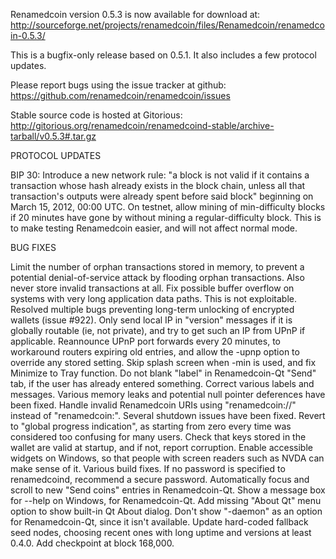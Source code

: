 Renamedcoin version 0.5.3 is now available for download at:
http://sourceforge.net/projects/renamedcoin/files/Renamedcoin/renamedcoin-0.5.3/

This is a bugfix-only release based on 0.5.1.
It also includes a few protocol updates.

Please report bugs using the issue tracker at github:
https://github.com/renamedcoin/renamedcoin/issues

Stable source code is hosted at Gitorious:
http://gitorious.org/renamedcoin/renamedcoind-stable/archive-tarball/v0.5.3#.tar.gz

PROTOCOL UPDATES

BIP 30: Introduce a new network rule: "a block is not valid if it contains a transaction whose hash already exists in the block chain, unless all that transaction's outputs were already spent before said block" beginning on March 15, 2012, 00:00 UTC.
On testnet, allow mining of min-difficulty blocks if 20 minutes have gone by without mining a regular-difficulty block. This is to make testing Renamedcoin easier, and will not affect normal mode.

BUG FIXES

Limit the number of orphan transactions stored in memory, to prevent a potential denial-of-service attack by flooding orphan transactions. Also never store invalid transactions at all.
Fix possible buffer overflow on systems with very long application data paths. This is not exploitable.
Resolved multiple bugs preventing long-term unlocking of encrypted wallets
(issue #922).
Only send local IP in "version" messages if it is globally routable (ie, not private), and try to get such an IP from UPnP if applicable.
Reannounce UPnP port forwards every 20 minutes, to workaround routers expiring old entries, and allow the -upnp option to override any stored setting.
Skip splash screen when -min is used, and fix Minimize to Tray function.
Do not blank "label" in Renamedcoin-Qt "Send" tab, if the user has already entered something.
Correct various labels and messages.
Various memory leaks and potential null pointer deferences have been fixed.
Handle invalid Renamedcoin URIs using "renamedcoin://" instead of "renamedcoin:".
Several shutdown issues have been fixed.
Revert to "global progress indication", as starting from zero every time was considered too confusing for many users.
Check that keys stored in the wallet are valid at startup, and if not, report corruption.
Enable accessible widgets on Windows, so that people with screen readers such as NVDA can make sense of it.
Various build fixes.
If no password is specified to renamedcoind, recommend a secure password.
Automatically focus and scroll to new "Send coins" entries in Renamedcoin-Qt.
Show a message box for --help on Windows, for Renamedcoin-Qt.
Add missing "About Qt" menu option to show built-in Qt About dialog.
Don't show "-daemon" as an option for Renamedcoin-Qt, since it isn't available.
Update hard-coded fallback seed nodes, choosing recent ones with long uptime and versions at least 0.4.0.
Add checkpoint at block 168,000.

